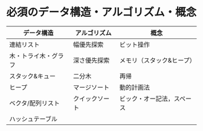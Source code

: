 # 必須のデータ構造・アルゴリズム・概念

| データ構造  |  アルゴリズム  | 概念 |
| ----------- | ---- | ---- |
| 連結リスト|  幅優先探索  | ビット操作 |
| 木・トライ木・グラフ| 深さ優先探索 | メモリ（スタック&ヒープ）|
| スタック&キュー | 二分木 | 再帰 |
| ヒープ | マージソート | 動的計画法 |
| ベクタ/配列リスト | クイックソート | ビック・オー記法，スペース |
| ハッシュテーブル
